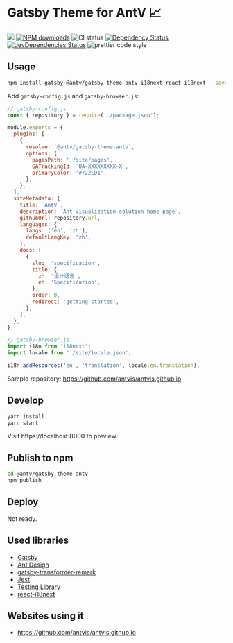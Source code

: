 # Gatsby Theme for AntV 📈

[![](https://flat.badgen.net/npm/v/@antv/gatsby-theme-antv?icon=npm)](https://www.npmjs.com/package/@antv/gatsby-theme-antv)
[![NPM downloads](http://img.shields.io/npm/dm/@antv/gatsby-theme-antv.svg?style=flat-square)](http://npmjs.com/@antv/gatsby-theme-antv)
![CI status](https://github.com/antvis/gatsby-theme-antv/workflows/Node%20CI/badge.svg)
[![Dependency Status](https://david-dm.org/antvis/gatsby-theme-antv.svg?style=flat-square)](https://david-dm.org/antvis/gatsby-theme-antv)
[![devDependencies Status](https://david-dm.org/antvis/gatsby-theme-antv/dev-status.svg)](https://david-dm.org/antvis/gatsby-theme-antv?type=dev)
![prettier code style](https://img.shields.io/badge/code_style-prettier-ff69b4.svg?style=flat-square)

## Usage

```bash
npm install gatsby @antv/gatsby-theme-antv i18next react-i18next --save-dev
```

Add `gatsby-config.js` and `gatsby-browser.js`:

```js
// gatsby-config.js
const { repository } = require('./package.json');

module.exports = {
  plugins: [
    {
      resolve: `@antv/gatsby-theme-antv`,
      options: {
        pagesPath: './site/pages',
        GATrackingId: `UA-XXXXXXXXX-X`,
        primaryColor: '#722ED1',
      },
    },
  ],
  siteMetadata: {
    title: `AntV`,
    description: `Ant Visualization solution home page`,
    githubUrl: repository.url,
    languages: {
      langs: ['en', 'zh'],
      defaultLangKey: 'zh',
    },
    docs: [
      {
        slug: 'specification',
        title: {
          zh: '设计语言',
          en: 'Specification',
        },
        order: 0,
        redirect: 'getting-started',
      },
    ],
  },
};
```

```jsx
// gatsby-browser.js
import i18n from 'i18next';
import locale from './site/locale.json';

i18n.addResources('en', 'translation', locale.en.translation);
```

Sample repository: https://github.com/antvis/antvis.github.io

## Develop

```bash
yarn install
yarn start
```

Visit https://localhost:8000 to preview.

## Publish to npm

```bash
cd @antv/gatsby-theme-antv
npm publish
```

## Deploy

Not ready.

## Used libraries

- [Gatsby](https://www.gatsbyjs.org/docs/)
- [Ant Design](https://github.com/ant-design/ant-design)
- [gatsby-transformer-remark](https://www.gatsbyjs.org/packages/gatsby-transformer-remark/)
- [Jest](https://jestjs.io/)
- [Testing Library](https://testing-library.com/)
- [react-i18next](https://react.i18next.com/)

## Websites using it

- https://github.com/antvis/antvis.github.io
